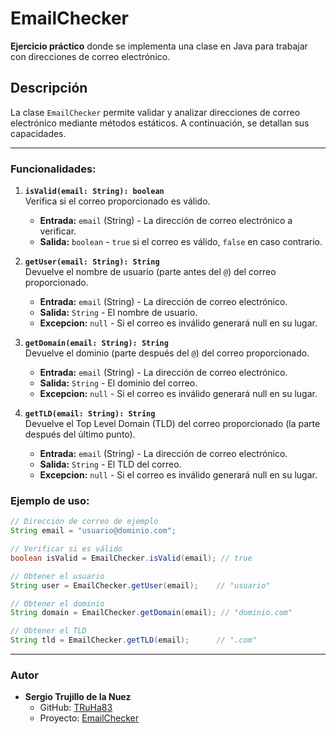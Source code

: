 # EmailChecker

**Ejercicio práctico** donde se implementa una clase en Java para trabajar con direcciones de correo electrónico.


## Descripción

La clase `EmailChecker` permite validar y analizar direcciones de correo electrónico mediante métodos estáticos. A continuación, se detallan sus capacidades.

---

### Funcionalidades:

1. **`isValid(email: String): boolean`**  
   Verifica si el correo proporcionado es válido.
    - **Entrada:** `email` (String) - La dirección de correo electrónico a verificar.
    - **Salida:** `boolean` - `true` si el correo es válido, `false` en caso contrario.



2. **`getUser(email: String): String`**  
   Devuelve el nombre de usuario (parte antes del `@`) del correo proporcionado.
    - **Entrada:** `email` (String) - La dirección de correo electrónico.
    - **Salida:** `String` - El nombre de usuario.
    - **Excepcion:** `null` - Si el correo es inválido generará null en su lugar.


3. **`getDomain(email: String): String`**  
   Devuelve el dominio (parte después del `@`) del correo proporcionado.
    - **Entrada:** `email` (String) - La dirección de correo electrónico.
    - **Salida:** `String` - El dominio del correo.
    - **Excepcion:** `null` - Si el correo es inválido generará null en su lugar.


4. **`getTLD(email: String): String`**  
   Devuelve el Top Level Domain (TLD) del correo proporcionado (la parte después del último punto).
    - **Entrada:** `email` (String) - La dirección de correo electrónico.
    - **Salida:** `String` - El TLD del correo.
    - **Excepcion:** `null` - Si el correo es inválido generará null en su lugar.


### Ejemplo de uso:

```java
// Dirección de correo de ejemplo
String email = "usuario@dominio.com";

// Verificar si es válido
boolean isValid = EmailChecker.isValid(email); // true

// Obtener el usuario
String user = EmailChecker.getUser(email);    // "usuario"

// Obtener el dominio
String domain = EmailChecker.getDomain(email); // "dominio.com"

// Obtener el TLD
String tld = EmailChecker.getTLD(email);      // ".com"
```

---

### Autor
- **Sergio Trujillo de la Nuez**
    - GitHub: [TRuHa83](https://github.com/TRuHa83)
    - Proyecto: [EmailChecker](https://github.com/TRuHa83/EmailChecker)
